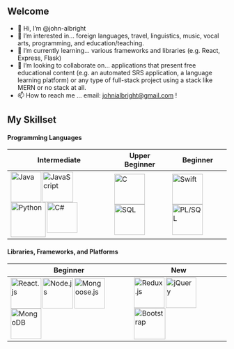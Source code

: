## Welcome

- 👋 Hi, I’m @john-albright
- 👀 I’m interested in... foreign languages, travel, linguistics, music, vocal arts, programming, and education/teaching.
- 🌱 I’m currently learning... various frameworks and libraries (e.g. React, Express, Flask)
- 💞️ I’m looking to collaborate on... applications that present free educational content (e.g. an automated SRS application, a language learning platform) or any type of full-stack project using a stack like MERN or no stack at all.
- 📫 How to reach me ... email: johnialbright@gmail.com !

## My Skillset
#### Programming Languages 

Intermediate | Upper Beginner | Beginner
------------ | -------------- | --------
<img align="left" title="Java" alt="Java" width="70px" src="https://img.icons8.com/color/96/000000/java-coffee-cup-logo--v1.png" /><img align="left" title="JavaScript" alt="JavaScript" width="70px" src="https://img.icons8.com/color/96/000000/javascript--v1.png" /><img align="left" title="Python" alt="Python" width="80px" src="https://img.icons8.com/color/96/000000/python--v1.png" /><img align="left" title="C#" alt="C#" width="70px" src="https://img.icons8.com/color/96/000000/c-sharp-logo.png" /> | <img align="left" title="C" alt="C" width="70px" src="https://img.icons8.com/color/96/000000/c-programming.png" /><img align="left" title="SQL (Oracle)" alt="SQL" width="70px" src="https://www.thatjeffsmith.com/wp-content/uploads/2012/03/sqldev_512x512x32.png" /> | <img align="left" title="Swift" alt="Swift" width="70px" src="https://img.icons8.com/color/96/000000/swift.png" /><img align="left" title="PL/SQL" alt="PL/SQL" width="70px" src="https://store.dimensigon.com/wp-content/uploads/2019/03/pl-sql.png" />

#### Libraries, Frameworks, and Platforms
Beginner | New
-------- | ----
<img align="left" title="React" alt="React.js" height="70px" src="https://img.icons8.com/ultraviolet/120/000000/react--v1.png" /><img align="left" title="Node.js" alt="Node.js" height="70px" src="https://upload.wikimedia.org/wikipedia/commons/d/d9/Node.js_logo.svg" /><img align="left" title="Mongoose.js" alt="Mongoose.js" height="70px" src="https://images.opencollective.com/proxy/images?src=https:%2F%2Fopencollective-production.s3-us-west-1.amazonaws.com%2F7a00cdd0-fae4-11e7-ae09-7f36f712693a.png&height=640" /><img align="left" title="MongoDB" alt="MongoDB" height="70px" src="https://pluspng.com/img-png/logo-mongodb-png-mongodb-logo-png-400.png" /> | <img align="left" title="Redux.js" alt="Redux.js" width="70px" src="https://img.icons8.com/color/96/000000/redux.png" /><img align="left" title="jQuery" alt="jQuery" width="70px" src="https://upload.wikimedia.org/wikipedia/commons/6/6e/Shopware-Logo-jQuery.png" /><img align="left" title="Bootstrap" alt="Bootstrap" height="72px" src="https://seeklogo.com/images/B/bootstrap-5-logo-85A1F11F4F-seeklogo.com.png" />

<!---
john-albright/john-albright is a ✨ special ✨ repository because its `README.md` (this file) appears on your GitHub profile.
You can click the Preview link to take a look at your changes.
--->
